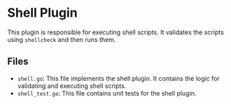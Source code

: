 # Shell Plugin

This plugin is responsible for executing shell scripts. It validates the scripts using `shellcheck` and then runs them.

## Files

- `shell.go`: This file implements the shell plugin. It contains the logic for validating and executing shell scripts.
- `shell_test.go`: This file contains unit tests for the shell plugin.
